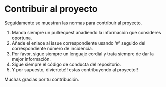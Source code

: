 # Contribuir al proyecto

Seguidamente se muestran las normas para contribuir al proyecto.

1. Manda siempre un pullrequest añadiendo la información que consideres oportuna.
2. Añade el enlace al issue correspondiente usando '#' seguido del correspondiente número de incidencia.
3. Por favor, sigue siempre un lenguaje cordial y trata siempre de dar la mejor información.
4. Sigue siempre el código de conducta del repositorio.
5. Y por supuesto, diviertete!! estas contribuyendo al proyecto!!

Muchas gracias por tu contribución.
